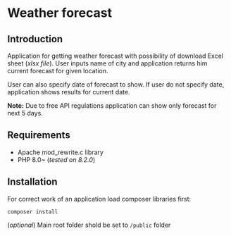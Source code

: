 # Weather forecast

## Introduction

Application for getting weather forecast with possibility of download Excel sheet (*xlsx file*). 
User inputs name of city and application returns him current forecast for given location.

User can also specify date of forecast to show. If user do not specify date, application shows results for current date.

**Note:**
Due to free API regulations application can show only forecast for next 5 days.

## Requirements
- Apache mod_rewrite.c library
- PHP 8.0~ (*tested on 8.2.0*)

## Installation

For correct work of an application load composer libraries first:

`composer install`

(*optional*)
Main root folder shold be set to `/public` folder
